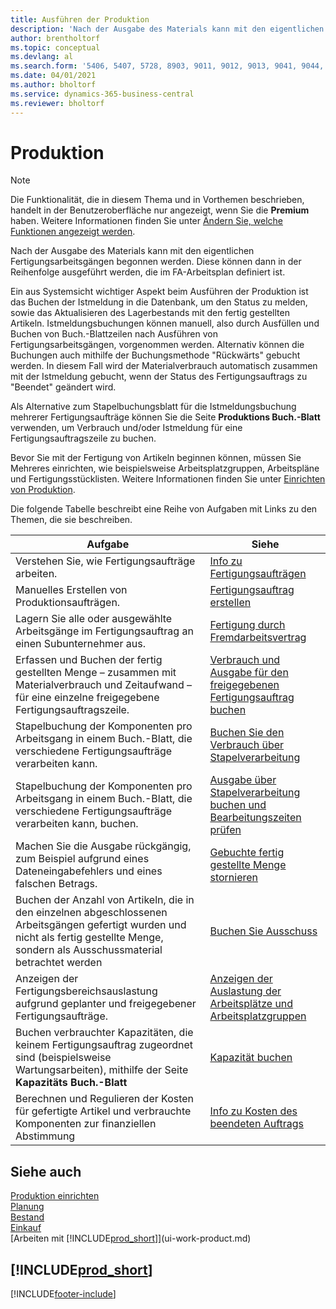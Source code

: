 ```yaml
---
title: Ausführen der Produktion
description: 'Nach der Ausgabe des Materials kann mit den eigentlichen Fertigungsarbeitsgängen begonnen werden. Diese können dann in der Reihenfolge ausgeführt werden, die im FA-Arbeitsplan definiert ist.'
author: brentholtorf
ms.topic: conceptual
ms.devlang: al
ms.search.form: '5406, 5407, 5728, 8903, 9011, 9012, 9013, 9041, 9044, 9047, 9323, 9324, 9325, 9326, 9327, 99000784, 99000785'
ms.date: 04/01/2021
ms.author: bholtorf
ms.service: dynamics-365-business-central
ms.reviewer: bholtorf
---
```

# <a name="manufacturing"></a>Produktion

> [!NOTE]
> Die Funktionalität, die in diesem Thema und in Vorthemen beschrieben, handelt in der Benutzeroberfläche nur angezeigt, wenn Sie die **Premium** haben. Weitere Informationen finden Sie unter [Ändern Sie, welche Funktionen angezeigt werden](ui-experiences.md).

Nach der Ausgabe des Materials kann mit den eigentlichen Fertigungsarbeitsgängen begonnen werden. Diese können dann in der Reihenfolge ausgeführt werden, die im FA-Arbeitsplan definiert ist.  

Ein aus Systemsicht wichtiger Aspekt beim Ausführen der Produktion ist das Buchen der Istmeldung in die Datenbank, um den Status zu melden, sowie das Aktualisieren des Lagerbestands mit den fertig gestellten Artikeln. Istmeldungsbuchungen können manuell, also durch Ausfüllen und Buchen von Buch.-Blattzeilen nach Ausführen von Fertigungsarbeitsgängen, vorgenommen werden. Alternativ können die Buchungen auch mithilfe der Buchungsmethode "Rückwärts" gebucht werden. In diesem Fall wird der Materialverbrauch automatisch zusammen mit der Istmeldung gebucht, wenn der Status des Fertigungsauftrags zu "Beendet" geändert wird.  

Als Alternative zum Stapelbuchungsblatt für die Istmeldungsbuchung mehrerer Fertigungsaufträge können Sie die Seite **Produktions Buch.-Blatt** verwenden, um Verbrauch und/oder Istmeldung für eine Fertigungsauftragszeile zu buchen.

Bevor Sie mit der Fertigung von Artikeln beginnen können, müssen Sie Mehreres einrichten, wie beispielsweise Arbeitsplatzgruppen, Arbeitspläne und Fertigungsstücklisten. Weitere Informationen finden Sie unter [Einrichten von Produktion](production-configure-production-processes.md).

Die folgende Tabelle beschreibt eine Reihe von Aufgaben mit Links zu den Themen, die sie beschreiben.  

|**Aufgabe**|**Siehe**|  
|------------|-------------|  
|Verstehen Sie, wie Fertigungsaufträge arbeiten.|[Info zu Fertigungsaufträgen](production-about-production-orders.md)|
|Manuelles Erstellen von Produktionsaufträgen.|[Fertigungsauftrag erstellen](production-how-to-create-production-orders.md)|
|Lagern Sie alle oder ausgewählte Arbeitsgänge im Fertigungsauftrag an einen Subunternehmer aus.|[Fertigung durch Fremdarbeitsvertrag](production-how-to-subcontract-manufacturing.md)|
|Erfassen und Buchen der fertig gestellten Menge – zusammen mit Materialverbrauch und Zeitaufwand – für eine einzelne freigegebene Fertigungsauftragszeile.|[Verbrauch und Ausgabe für den freigegebenen Fertigungsauftrag buchen](production-how-to-register-consumption-and-output.md)|  
|Stapelbuchung der Komponenten pro Arbeitsgang in einem Buch.-Blatt, die verschiedene Fertigungsaufträge verarbeiten kann.|[Buchen Sie den Verbrauch über Stapelverarbeitung](production-how-to-post-consumption.md)|
|Stapelbuchung der Komponenten pro Arbeitsgang in einem Buch.-Blatt, die verschiedene Fertigungsaufträge verarbeiten kann, buchen.|[Ausgabe über Stapelverarbeitung buchen und Bearbeitungszeiten prüfen](production-how-to-post-output-quantity.md)|
|Machen Sie die Ausgabe rückgängig, zum Beispiel aufgrund eines Dateneingabefehlers und eines falschen Betrags.  |[Gebuchte fertig gestellte Menge stornieren](production-how-to-reverse-output-posting.md)|  
|Buchen der Anzahl von Artikeln, die in den einzelnen abgeschlossenen Arbeitsgängen gefertigt wurden und nicht als fertig gestellte Menge, sondern als Ausschussmaterial betrachtet werden|[Buchen Sie Ausschuss](production-how-to-post-scrap.md)|
|Anzeigen der Fertigungsbereichsauslastung aufgrund geplanter und freigegebener Fertigungsaufträge.|[Anzeigen der Auslastung der Arbeitsplätze und Arbeitsplatzgruppen](production-how-to-view-the-load-on-work-centers.md)|  
|Buchen verbrauchter Kapazitäten, die keinem Fertigungsauftrag zugeordnet sind (beispielsweise Wartungsarbeiten), mithilfe der Seite **Kapazitäts Buch.-Blatt**|[Kapazität buchen](production-how-to-post-capacities.md)|  
|Berechnen und Regulieren der Kosten für gefertigte Artikel und verbrauchte Komponenten zur finanziellen Abstimmung|[Info zu Kosten des beendeten Auftrags](finance-about-finished-production-order-costs.md)|  

## <a name="see-also"></a>Siehe auch

[Produktion einrichten](production-configure-production-processes.md)  
[Planung](production-planning.md)  
[Bestand](inventory-manage-inventory.md)  
[Einkauf](purchasing-manage-purchasing.md)  
[Arbeiten mit [!INCLUDE[prod_short](includes/prod_short.md)]](ui-work-product.md)

## [!INCLUDE[prod_short](includes/free_trial_md.md)]  


[!INCLUDE[footer-include](includes/footer-banner.md)]
